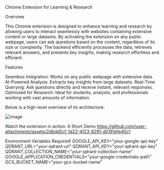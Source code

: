 Chrome Extension for Learning & Research

Overview

This Chrome extension is designed to enhance learning and research by allowing users to interact seamlessly with websites containing extensive content or large datasets. By activating the extension on any public webpage, users can ask questions based on the content, regardless of its size or complexity. The backend efficiently processes the data, retrieves relevant answers, and presents key insights, making research effortless and efficient.

Features

Seamless Integration: Works on any public webpage with extensive data.
AI-Powered Analysis: Extracts key insights from large datasets.
Real-Time Querying: Ask questions directly and receive instant, relevant responses.
Optimized for Research: Ideal for students, analysts, and professionals working with vast amounts of information.


Below is a high-level overview of its architecture:

![image](https://github.com/user-attachments/assets/d272652b-b933-40e2-a537-8e2adef75c20)


Watch the extension in action: A Short Demo
https://github.com/user-attachments/assets/2dbdd5cf-1d22-4f23-8291-d0191efe40c1 


Environment Variables Required!
GOOGLE_API_KEY="your-google-api-key"
QDRANT_URL="your-qdrant-url"
QDRANT_API_KEY="your-qdrant-api-key"
QDRANT_COLLECTION_NAME="your-qdrant-collection-name"
GOOGLE_APPLICATION_CREDENTIALS="your-google-credentials-path"
GCS_BUCKET_NAME="your-gcs-bucket-name"
